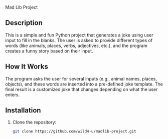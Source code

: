 Mad Lib Project

## Description
This is a simple and fun Python project that generates a joke using user input to fill in the blanks. The user is asked to provide different types of words (like animals, places, verbs, adjectives, etc.), and the program creates a funny story based on their input.

## How It Works
The program asks the user for several inputs (e.g., animal names, places, objects), and these words are inserted into a pre-defined joke template. The final result is a customized joke that changes depending on what the user enters.

## Installation
1. Clone the repository:
   ```bash
   git clone https://github.com/wild4-u/madlib-project.git

